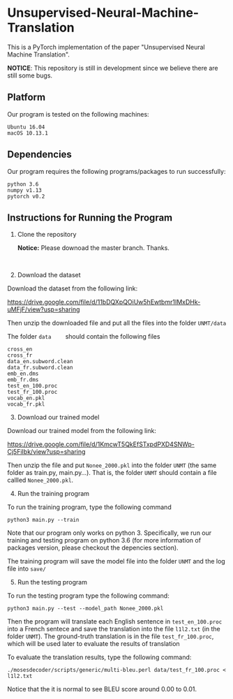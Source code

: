 # Unsupervised-Neural-Machine-Translation

This is a PyTorch implementation of the paper "Unsupervised Neural Machine Translation".

**NOTICE**: This repository is still in development since we believe there are still some bugs. 

## Platform

Our program is tested on the following machines:

```
Ubuntu 16.04
macOS 10.13.1
```



## Dependencies

Our program requires the following programs/packages to run successfully:

```
python 3.6
numpy v1.13
pytorch v0.2
```



## Instructions for Running the Program

1. Clone the repository

   **Notice:** Please downoad the master branch. Thanks.

   ​

2. Download the dataset

Download the dataset from the following link:

https://drive.google.com/file/d/11bDQXpQOiUw5hEwtbmr1IMxDHk-uMFjF/view?usp=sharing

Then unzip the downloaded file and put all the files into the folder `UNMT/data`

The folder `data	` should contain the following files

```
cross_en
cross_fr
data_en.subword.clean
data_fr.subword.clean
emb_en.dms
emb_fr.dms
test_en_100.proc
test_fr_100.proc
vocab_en.pkl
vocab_fr.pkl
```

3. Download our trained model

Download our trained model from the following link:

https://drive.google.com/file/d/1KmcwT5QkEfSTxpdPXD4SNWp-Cj5FiIbk/view?usp=sharing

Then unzip the file and put `Nonee_2000.pkl` into the folder `UNMT` (the same folder as train.py, main.py…). That is, the folder `UNMT` should contain a file callled  `Nonee_2000.pkl`.

4. Run the training program

To run the training program, type the following command

```
python3 main.py --train
```

Note that our program only works on python 3. Specifically, we run our training and testing program on python 3.6 (for more information of packages version, please checkout the depencies section). 

The training program will save the model file into the folder `UNMT` and the log file into `save/`

5. Run the testing program

To run the testing program type the following command:

```
python3 main.py --test --model_path Nonee_2000.pkl
```

Then the program will translate each English sentence  in `test_en_100.proc` into a French sentece and save the translation into the file `l1l2.txt` (in the folder `UNMT`). The ground-truth translation is in the file `test_fr_100.proc`, which will be used later to evaluate the results of translation

To evaluate the translation results, type the following command:

```
./mosesdecoder/scripts/generic/multi-bleu.perl data/test_fr_100.proc < l1l2.txt
```

Notice that the it is normal to see BLEU score around 0.00 to 0.01.